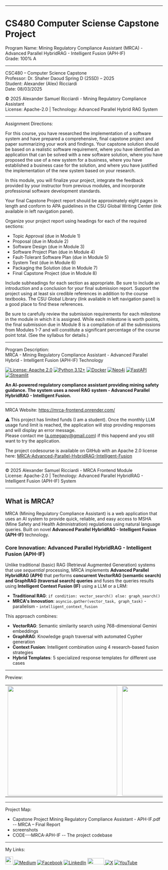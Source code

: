 ﻿-----------------------------------------------------------------------------------------------------------------------------
# CS480 Computer Sciense Capstone Project

Program Name: Mining Regulatory Compliance Assistant (MRCA) - Advanced Parallel HybridRAG - Intelligent Fusion (APH-IF)  
Grade: 100% A

-----------------------------------------------------------------------------------------------------------------------------

CSC480 – Computer Science Capstone  
Professor: Dr. Shaher Daoud
Spring D (25SD) – 2025   
Student: Alexander (Alex) Ricciardi   
Date: 08/03/2025   

© 2025 Alexander Samuel Ricciardi - Mining Regulatory Compliance Assistant  
License: Apache-2.0 | Technology: Advanced Parallel Hybrid RAG System

-----------------------------------------------------------------------------------------------------------------------------

Assignment Directions:  

For this course, you have researched the implementation of a software system and have prepared a comprehensive, final capstone project and paper summarizing your work and findings. Your capstone solution should be based on a realistic software requirement, where you have identified an application that can be solved with a new software solution, where you have proposed the use of a new system for a business, where you have established a business case for the solution, and where you have justified the implementation of the new system based on your research.

In this module, you will finalize your project, integrate the feedback provided by your instructor from previous modules, and incorporate professional software development standards. 

Your final Capstone Project report should be approximately eight pages in length and conform to APA guidelines in the CSU Global Writing Center (link available in left navigation panel). 

Organize your project report using headings for each of the required sections:

- Topic Approval (due in Module 1)
- Proposal (due in Module 2)
- Software Design (due in Module 3)
- Software Project Plan (due in Module 4)
- Fault-Tolerant Software Plan (due in Module 5)
- System Test (due in Module 6)
- Packaging the Solution (due in Module 7)
- Final Capstone Project (due in Module 8)

Include subheadings for each section as appropriate. Be sure to include an introduction and a conclusion for your final submission report. Support the project using at least six credible references in addition to the course textbooks. The CSU Global Library (link available in left navigation panel) is a good place to find these references. 

Be sure to carefully review the submission requirements for each milestone in the module in which it is assigned. While each milestone is worth points, the final submission due in Module 8 is a compilation of all the submissions from Modules 1-7 and will constitute a significant percentage of the course point total. (See the syllabus for details.)

-----------------------------------------------------------------------------------------------------------------------------

Program Description:  
MRCA - Mining Regulatory Compliance Assistant - Advanced Parallel Hybrid - Intelligent Fusion (APH-IF) Technology

[![License: Apache 2.0](https://img.shields.io/badge/License-Apache%202.0-blue.svg)](https://opensource.org/licenses/Apache-2.0)
[![Python 3.12+](https://img.shields.io/badge/python-3.12+-blue.svg)](https://www.python.org/downloads/)
[![Docker](https://img.shields.io/badge/docker-%230db7ed.svg?style=flat&logo=docker&logoColor=white)](https://www.docker.com/)
[![Neo4j](https://img.shields.io/badge/Neo4j-008CC1?style=flat&logo=neo4j&logoColor=white)](https://neo4j.com/)
[![FastAPI](https://img.shields.io/badge/FastAPI-005571?style=flat&logo=fastapi)](https://fastapi.tiangolo.com/)
[![Streamlit](https://img.shields.io/badge/Streamlit-FF4B4B?style=flat&logo=streamlit&logoColor=white)](https://streamlit.io/)

**An AI-powered regulatory compliance assistant providing mining safety guidance. 
The system uses a novel RAG system - Advanced Parallel HybridRAG - Intelligent Fusion.**

---

MRCA Website: https://mrca-frontend.onrender.com/  

⚠️ This project has limited funds (I am a student). Once the monthly LLM usage fund limit is reached, the application will stop providing responses and will display an error message.  
Please contact me (a.omegapy@gmail.com) if this happend and you still want to try the application.

The project codesourse is available on GitHub with an Apache 2.0 license here: [MRCA-Advanced-Parallel-HybridRAG-Intelligent-Fusion
](https://github.com/Omegapy/MRCA-Advanced-Parallel-HybridRAG-Intelligent-Fusion/tree/main)

---

© 2025 Alexander Samuel Ricciardi - MRCA Frontend Module  
License: Apache-2.0 | Technology: Advanced Parallel HybridRAG - Intelligent Fusion (APH-IF) System 

---

## **What is MRCA?**

MRCA (Mining Regulatory Compliance Assistant) is a web application that uses an AI system to provide quick, reliable, 
and easy access to MSHA (Mine Safety and Health Administration) regulations using natural language queries. 
Built on novel **Advanced Parallel HybridRAG - Intelligent Fusion (APH-IF)** technology.

### **Core Innovation: Advanced Parallel HybridRAG - Intelligent Fusion (APH-IF)**

Unlike traditional (basic) RAG (Retrieval Augmented Generation) systems that use *sequential* processing, 
MRCA implements **Advanced Parallel HybridRAG (APH)** that performs **concurrent VectorRAG (semantic search) 
and GraphRAG (traversal search) queries** 
and fuses the queries results using **Intelligent Context Fusion (IF)** using a LLM or a LRM:

- **Traditional RAG**: `if condition: vector_search() else: graph_search()`
- **MRCA's Innovation**: `asyncio.gather(vector_task, graph_task)` - parallelism - `intelligent_context_fusion`

This approach combines:
- **VectorRAG**: Semantic similarity search using 768-dimensional Gemini embeddings
- **GraphRAG**: Knowledge graph traversal with automated Cypher generation
- **Context Fusion**: Intelligent combination using 4 research-based fusion strategies
- **Hybrid Templates**: 5 specialized response templates for different use cases

---

Preview:

| | |
|---|---|
| <img width="350" src="https://github.com/user-attachments/assets/2ebfeed2-ba58-4cef-a6e1-9288ff76eaf2"> | <img width="350" src="https://github.com/user-attachments/assets/9c59f5c4-b661-4048-af6e-02669a501dc9">


-----------------------------------------------------------------------------------------------------------------------------

Project Map:

- Capstone Project Mining Regulatory Compliance Assistant - APH-IF.pdf -- MRCA – Final Report
- screenshots 
- CODE---MRCA-APH-IF -- The project codebase

-----------------------------------------------------------------------------------------------------------------------------

My Links:   

<span><a href="https://www.alexomegapy.com" target="_blank"><img width="25" height="25" src="https://github.com/user-attachments/assets/a8e0ea66-5d8f-43b3-8fff-2c3d74d57f53"></span>    [![Medium](https://img.shields.io/badge/Medium-12100E?style=for-the-badge&logo=medium&logoColor=whit)](https://medium.com/@alex.omegapy)    [![Facebook](https://img.shields.io/badge/Facebook-%231877F2.svg?logo=Facebook&logoColor=white)](https://www.facebook.com/profile.php?id=100089638857137)    [![LinkedIn](https://img.shields.io/badge/LinkedIn-%230077B5.svg?logo=linkedin&logoColor=white)](https://linkedin.com/in/alex-ricciardi)    <span><a href="https://www.threads.net/@alexomegapy?hl=en" target="_blank"><img width="53" height="20" src="https://github.com/user-attachments/assets/58c9e833-4501-42e4-b4fe-39ffafba99b2"></span>    [![X](https://img.shields.io/badge/X-black.svg?logo=X&logoColor=white)](https://x.com/AlexOmegapy)    [![YouTube](https://img.shields.io/badge/YouTube-%23FF0000.svg?logo=YouTube&logoColor=white)](https://www.youtube.com/channel/UC4rMaQ7sqywMZkfS1xGh2AA) 

